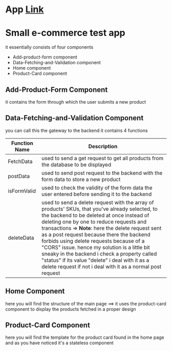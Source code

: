 # App [Link](https://test-ecommerce-frog.netlify.app/)
# Small e-commerce test app
it essentially consists of four components
  * Add-product-form component
  * Data-Fetching-and-Validation component
  * Home component
  * Product-Card component

## Add-Product-Form Component
it contains the form through which the user submits a new product

## Data-Fetching-and-Validation Component
you can call this the gateway to the backend it contains 4 functions

Function Name         | Description
--------------------- | -------------
FetchData             | used to send a get request to get all products from the database to be displayed 
postData              | used to send post request to the backend with the form data to store a new product
isFormValid           | used to check the validity of the form data the user entered before sending it to the backend
deleteData            | used to send a delete request with the array of products' SKUs, that you've already selected, to the backend to be deleted at once instead of deleting one by one to reduce requests and transactions => **Note**: here the delete request sent as a post request because there the backend forbids using delete requests because of a "CORS" issue. hence my solution is a little bit sneaky in the backend i check a property called "status" if its value "delete" i deal with it as a delete request if not i deal with it as a normal post request


## Home Component
here you will find the structure of the main page
==> it uses the product-card component to display the products fetched in a proper design

## Product-Card Component
here you will find the template for the product card found in the home page and as you have noticed it's a stateless component
